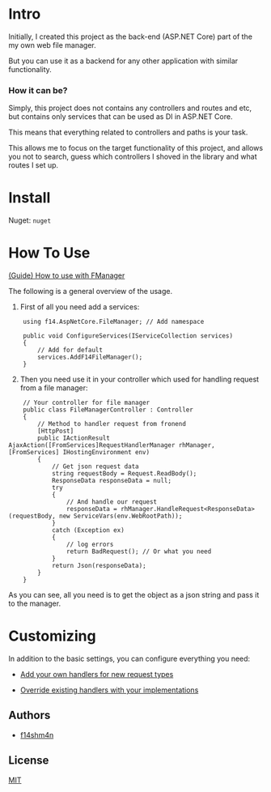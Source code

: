 # Intro

Initially, I created this project as the back-end (ASP.NET Core) part of the my own web file manager.

But you can use it as a backend for any other application with similar functionality.

### How it can be?

Simply, this project does not contains any controllers and routes and etc, but contains only services that can be used as DI in ASP.NET Core. 

This means that everything related to controllers and paths is your task.

This allows me to focus on the target functionality of this project, and allows you not to search, guess which controllers I shoved in the library and what routes I set up.

# Install

Nuget: `nuget`

# How To Use

[(Guide) How to use with FManager](https://github.com/f14shm4n/FManager)

The following is a general overview of the usage.

1) First of all you need add a services:

```
    using f14.AspNetCore.FileManager; // Add namespace

    public void ConfigureServices(IServiceCollection services)
    {
        // Add for default
        services.AddF14FileManager();  
    }
```

2) Then you need use it in your controller which used for handling request from a file manager:

```
    // Your controller for file manager
    public class FileManagerController : Controller
    {
        // Method to handler request from fronend
        [HttpPost]
        public IActionResult AjaxAction([FromServices]RequestHandlerManager rhManager, [FromServices] IHostingEnvironment env)
        {
            // Get json request data
            string requestBody = Request.ReadBody();
            ResponseData responseData = null;
            try
            {
                // And handle our request
                responseData = rhManager.HandleRequest<ResponseData>(requestBody, new ServiceVars(env.WebRootPath));
            }
            catch (Exception ex)
            {
                // log errors
                return BadRequest(); // Or what you need
            }
            return Json(responseData);
        }
    }
```

As you can see, all you need is to get the object as a json string and pass it to the manager.

# Customizing

In addition to the basic settings, you can configure everything you need:

* [Add your own handlers for new request types](#soon)

* [Override existing handlers with your implementations](#soon)

## Authors

* [f14shm4n](https://github.com/f14shm4n)

## License

[MIT](https://opensource.org/licenses/MIT)
